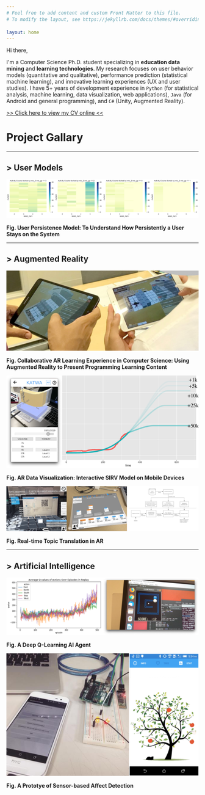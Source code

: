 ```yaml
---
# Feel free to add content and custom Front Matter to this file.
# To modify the layout, see https://jekyllrb.com/docs/themes/#overriding-theme-defaults

layout: home
---
```



Hi there, 

I'm a Computer Science Ph.D. student specializing in **education data mining** and **learning technologies**. My research focuses on user behavior models (quantitative and qualitative), performance prediction (statistical machine learning), and innovative learning experiences (UX and user studies). I have 5+ years of development experience in `Python` (for statistical analysis, machine learning, data visualization, web applications), `Java` (for Android and general programming), and `C#` (Unity, Augmented Reality).  

[>> Click here to view my CV online <<](/about/)

# Project Gallary

---
## > User Models

![User Persistence Model](/assets/img/a2.png)

**Fig. User Persistence Model: To Understand How Persistently a User Stays on the System**

---
## > Augmented Reality

![AR Learning Experience](/assets/img/a1.jpg)

**Fig. Collaborative AR Learning Experience in Computer Science: Using Augmented Reality to Present Programming Learning Content**

![AR Data Visualization](/assets/img/dv1.png)

**Fig. AR Data Visualization: Interactive SIRV Model on Mobile Devices**

![AR Data Visualization](/assets/img/dv2.png)

**Fig. Real-time Topic Translation in AR**

---
## > Artificial Intelligence

![Deep Q-Learning](/assets/img/ai1.png)

**Fig. A Deep Q-Learning AI Agent**

![Data Visualization](/assets/img/dv3.png)

**Fig. A Prototye of Sensor-based Affect Detection**
